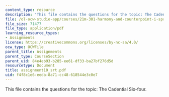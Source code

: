 ```yaml
---
content_type: resource
description: 'This file contains the questions for the topic: The Cadential Six-four.'
file: /ol-ocw-studio-app/courses/21m-301-harmony-and-counterpoint-i-spring-2005/f4f8c1e6eeda8a71cc48618544e3c0e7_assignment10_srt.pdf
file_size: 71477
file_type: application/pdf
learning_resource_types:
- Assignments
license: https://creativecommons.org/licenses/by-nc-sa/4.0/
ocw_type: OCWFile
parent_title: Assignments
parent_type: CourseSection
parent_uid: 84e4eb93-b285-ee61-df33-ba27bf276d5d
resourcetype: Document
title: assignment10_srt.pdf
uid: f4f8c1e6-eeda-8a71-cc48-618544e3c0e7
---
```

This file contains the questions for the topic: The Cadential Six-four.